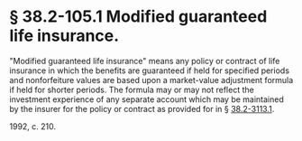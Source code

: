 # § 38.2-105.1 Modified guaranteed life insurance.

<p>"Modified guaranteed life insurance" means any policy or contract of life insurance in which the benefits are guaranteed if held for specified periods and nonforfeiture values are based upon a market-value adjustment formula if held for shorter periods. The formula may or may not reflect the investment experience of any separate account which may be maintained by the insurer for the policy or contract as provided for in § <a href='http://law.lis.virginia.gov/vacode/38.2-3113.1/'>38.2-3113.1</a>.</p><p>1992, c. 210.</p>